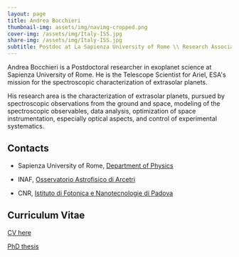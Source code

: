 ```yaml
---
layout: page
title: Andrea Bocchieri
thumbnail-img: assets/img/navimg-cropped.png
cover-img: /assets/img/Italy-ISS.jpg
share-img: /assets/img/Italy-ISS.jpg
subtitle: Postdoc at La Sapienza University of Rome \\ Research Associate at INAF-OAA \\ Research Associate at CNR-IFN Padova \\ Ariel Telescope Scientist
---
```


Andrea Bocchieri is a Postdoctoral researcher in exoplanet science at Sapienza University of Rome. He is the Telescope Scientist for Ariel, ESA's mission for the spectroscopic characterization of extrasolar planets.

His research area is the characterization of extrasolar planets, pursued by spectroscopic observations from the ground and space, modeling of the spectroscopic observables, data analysis, optimization of space instrumentation, especially optical aspects, and control of experimental systematics. 

<!-- Andrea Bocchieri è un ricercatore in scienza degli esopianeti presso Sapienza Università di Roma. La sua area di ricerca è la caratterizzazione degli esopianeti, perseguita attraverso osservazioni spettroscopiche da terra e dallo spazio, la modellizzazione delle osservabili spettroscopiche, l'analisi dei dati, l'ottimizzazione della strumentazione spaziale – con particolare riguardo agli aspetti ottici – e il controllo delle sistematiche sperimentali. Andrea ricopre il ruolo di Telescope Scientist per Ariel, la missione dell'ESA dedicata alla prima survey spettroscopica delle atmosfere di centinaia di esopianeti. -->

## Contacts

- Sapienza University of Rome, [Department of Physics](https://www.phys.uniroma1.it/fisica/)

- INAF, [Osservatorio Astrofisico di Arcetri](https://www.arcetri.inaf.it/)

- CNR, [Istituto di Fotonica e Nanotecnologie di Padova](https://www.ifn.cnr.it/)

## Curriculum Vitae

[CV here](assets/pdf/cv_andrea_bocchieri.pdf)

[PhD thesis](https://iris.uniroma1.it/handle/11573/1697356?mode=simple)